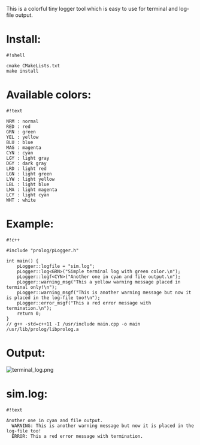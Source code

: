 This is a colorful tiny logger tool which is easy to use for terminal and log-file output.

# Install: #

```
#!shell

cmake CMakeLists.txt
make install
```

# Available colors: #

```
#!text

NRM : normal
RED : red
GRN : green
YEL : yellow
BLU : blue
MAG : magenta
CYN : cyan
LGY : light gray
DGY : dark gray
LRD : light red
LGN : light green
LYW : light yellow
LBL : light blue
LMA : light magenta
LCY : light cyan
WHT : white
```


# Example: #

```
#!c++

#include "prolog/pLogger.h"

int main() {
	pLogger::logfile = "sim.log";
	pLogger::log<GRN>("Simple terminal log with green color.\n");
	pLogger::logf<CYN>("Another one in cyan and file output.\n");
	pLogger::warning_msg("This a yellow warning message placed in terminal only!\n");
	pLogger::warning_msgf("This is another warning message but now it is placed in the log-file too!\n");
	pLogger::error_msgf("This a red error message with termination.\n");
	return 0;
}
// g++ -std=c++11 -I /usr/include main.cpp -o main /usr/lib/prolog/libprolog.a
```

# Output: #

![terminal_log.png](https://bitbucket.org/repo/bEXdEz/images/1477975845-terminal_log.png)

# sim.log: #

```
#!text

Another one in cyan and file output.
  WARNING: This is another warning message but now it is placed in the log-file too!
  ERROR: This a red error message with termination.
```